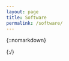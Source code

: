 ```yaml
---
layout: page
title: Software
permalink: /software/
---
```

{::nomarkdown}

<div id='github-projects'></div>
<script type="text/javascript">
$.getJSON('//api.github.com/users/thejordanprice/repos',{},function(data){
    var element = document.getElementById('github-projects').innerHTML;
    for(let repo in data) {
        // organize from api
        var name = data[repo].name.toString();
        var full = data[repo].full_name.toString();
        var star = data[repo].stargazers_count.toString();
        // make a string
        var string = "<a href='https://github.com/" + full + "'>" + name + "</a><small>" + star + "</small>";
        element.append(string);
    };
    // console.log(data);
});
</script>
{:/}